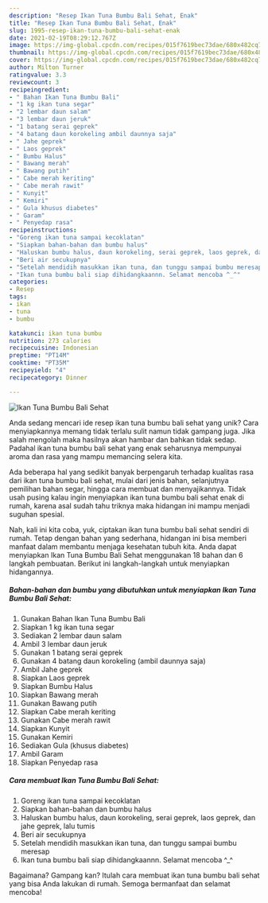 ```yaml
---
description: "Resep Ikan Tuna Bumbu Bali Sehat, Enak"
title: "Resep Ikan Tuna Bumbu Bali Sehat, Enak"
slug: 1995-resep-ikan-tuna-bumbu-bali-sehat-enak
date: 2021-02-19T08:29:12.767Z
image: https://img-global.cpcdn.com/recipes/015f7619bec73dae/680x482cq70/ikan-tuna-bumbu-bali-sehat-foto-resep-utama.jpg
thumbnail: https://img-global.cpcdn.com/recipes/015f7619bec73dae/680x482cq70/ikan-tuna-bumbu-bali-sehat-foto-resep-utama.jpg
cover: https://img-global.cpcdn.com/recipes/015f7619bec73dae/680x482cq70/ikan-tuna-bumbu-bali-sehat-foto-resep-utama.jpg
author: Milton Turner
ratingvalue: 3.3
reviewcount: 3
recipeingredient:
- " Bahan Ikan Tuna Bumbu Bali"
- "1 kg ikan tuna segar"
- "2 lembar daun salam"
- "3 lembar daun jeruk"
- "1 batang serai geprek"
- "4 batang daun korokeling ambil daunnya saja"
- " Jahe geprek"
- " Laos geprek"
- " Bumbu Halus"
- " Bawang merah"
- " Bawang putih"
- " Cabe merah keriting"
- " Cabe merah rawit"
- " Kunyit"
- " Kemiri"
- " Gula khusus diabetes"
- " Garam"
- " Penyedap rasa"
recipeinstructions:
- "Goreng ikan tuna sampai kecoklatan"
- "Siapkan bahan-bahan dan bumbu halus"
- "Haluskan bumbu halus, daun korokeling, serai geprek, laos geprek, dan jahe geprek, lalu tumis"
- "Beri air secukupnya"
- "Setelah mendidih masukkan ikan tuna, dan tunggu sampai bumbu meresap"
- "Ikan tuna bumbu bali siap dihidangkaannn. Selamat mencoba ^_^"
categories:
- Resep
tags:
- ikan
- tuna
- bumbu

katakunci: ikan tuna bumbu 
nutrition: 273 calories
recipecuisine: Indonesian
preptime: "PT14M"
cooktime: "PT35M"
recipeyield: "4"
recipecategory: Dinner

---
```



![Ikan Tuna Bumbu Bali Sehat](https://img-global.cpcdn.com/recipes/015f7619bec73dae/680x482cq70/ikan-tuna-bumbu-bali-sehat-foto-resep-utama.jpg)

Anda sedang mencari ide resep ikan tuna bumbu bali sehat yang unik? Cara menyiapkannya memang tidak terlalu sulit namun tidak gampang juga. Jika salah mengolah maka hasilnya akan hambar dan bahkan tidak sedap. Padahal ikan tuna bumbu bali sehat yang enak seharusnya mempunyai aroma dan rasa yang mampu memancing selera kita.

Ada beberapa hal yang sedikit banyak berpengaruh terhadap kualitas rasa dari ikan tuna bumbu bali sehat, mulai dari jenis bahan, selanjutnya pemilihan bahan segar, hingga cara membuat dan menyajikannya. Tidak usah pusing kalau ingin menyiapkan ikan tuna bumbu bali sehat enak di rumah, karena asal sudah tahu triknya maka hidangan ini mampu menjadi suguhan spesial.




Nah, kali ini kita coba, yuk, ciptakan ikan tuna bumbu bali sehat sendiri di rumah. Tetap dengan bahan yang sederhana, hidangan ini bisa memberi manfaat dalam membantu menjaga kesehatan tubuh kita. Anda dapat menyiapkan Ikan Tuna Bumbu Bali Sehat menggunakan 18 bahan dan 6 langkah pembuatan. Berikut ini langkah-langkah untuk menyiapkan hidangannya.

<!--inarticleads1-->

##### Bahan-bahan dan bumbu yang dibutuhkan untuk menyiapkan Ikan Tuna Bumbu Bali Sehat:

1. Gunakan  Bahan Ikan Tuna Bumbu Bali
1. Siapkan 1 kg ikan tuna segar
1. Sediakan 2 lembar daun salam
1. Ambil 3 lembar daun jeruk
1. Gunakan 1 batang serai geprek
1. Gunakan 4 batang daun korokeling (ambil daunnya saja)
1. Ambil  Jahe geprek
1. Siapkan  Laos geprek
1. Siapkan  Bumbu Halus
1. Siapkan  Bawang merah
1. Gunakan  Bawang putih
1. Siapkan  Cabe merah keriting
1. Gunakan  Cabe merah rawit
1. Siapkan  Kunyit
1. Gunakan  Kemiri
1. Sediakan  Gula (khusus diabetes)
1. Ambil  Garam
1. Siapkan  Penyedap rasa




<!--inarticleads2-->

##### Cara membuat Ikan Tuna Bumbu Bali Sehat:

1. Goreng ikan tuna sampai kecoklatan
1. Siapkan bahan-bahan dan bumbu halus
1. Haluskan bumbu halus, daun korokeling, serai geprek, laos geprek, dan jahe geprek, lalu tumis
1. Beri air secukupnya
1. Setelah mendidih masukkan ikan tuna, dan tunggu sampai bumbu meresap
1. Ikan tuna bumbu bali siap dihidangkaannn. Selamat mencoba ^_^




Bagaimana? Gampang kan? Itulah cara membuat ikan tuna bumbu bali sehat yang bisa Anda lakukan di rumah. Semoga bermanfaat dan selamat mencoba!
